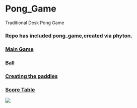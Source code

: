 # Pong_Game
Traditional Desk Pong Game 

### Repo has included pong_game,created via phyton. 
### [Main Game](https://github.com/serdarugi/Pong_Game/blob/main/main.py)
### [Ball](https://github.com/serdarugi/Pong_Game/blob/main/ball.py)
### [Creating the paddles](https://github.com/serdarugi/Pong_Game/blob/main/paddle.py)
### [Score Table](https://github.com/serdarugi/Pong_Game/blob/main/scoreboard.py)

<img src="https://www.museumofplay.org/app/uploads/2021/08/Pong-sq.jpg">
